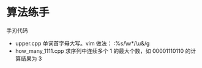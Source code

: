 # 算法练手

手刃代码
  - upper.cpp 单词首字母大写。vim 做法： :%s/\w*/\u&/g
  - how_many_1111.cpp  求序列中连续多个 1 的最大个数，如 00001110110 的计算结果为 3
